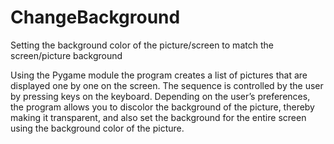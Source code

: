 # ChangeBackground
Setting the background color of the picture/screen to match the screen/picture background

Using the Pygame module the program creates a list of pictures that are displayed one by one on the screen. The sequence is controlled by the user by pressing keys on the keyboard.
Depending on the user’s preferences, the program allows you to discolor the background of the picture, thereby making it transparent, and also set the background for the entire screen using the background color of the picture.
